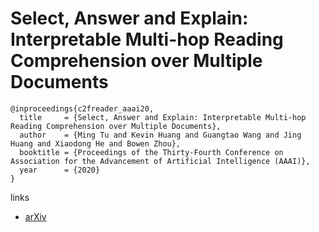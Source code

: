 # Select, Answer and Explain: Interpretable Multi-hop Reading Comprehension over Multiple Documents

```
@inproceedings{c2freader_aaai20,
  title     = {Select, Answer and Explain: Interpretable Multi-hop Reading Comprehension over Multiple Documents},
  author    = {Ming Tu and Kevin Huang and Guangtao Wang and Jing Huang and Xiaodong He and Bowen Zhou},
  booktitle = {Proceedings of the Thirty-Fourth Conference on Association for the Advancement of Artificial Intelligence (AAAI)},
  year      = {2020}
}
```

links
- [arXiv](https://arxiv.org/abs/1911.00484)
